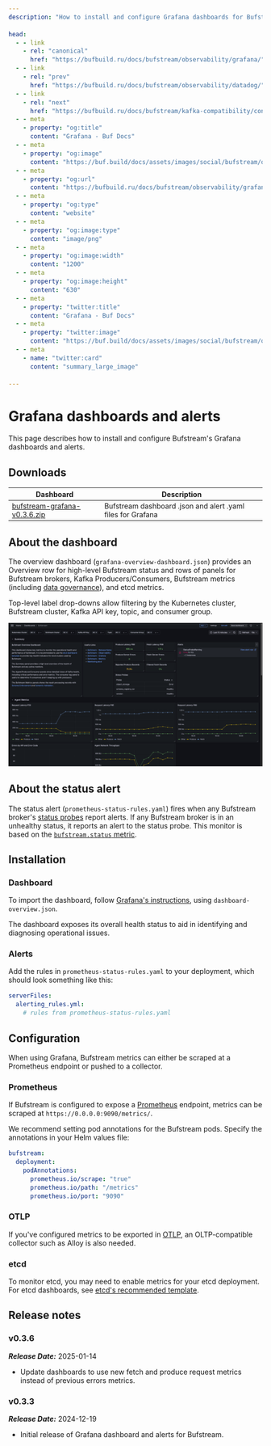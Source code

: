 ```yaml
---
description: "How to install and configure Grafana dashboards for Bufstream"

head:
  - - link
    - rel: "canonical"
      href: "https://bufbuild.ru/docs/bufstream/observability/grafana/"
  - - link
    - rel: "prev"
      href: "https://bufbuild.ru/docs/bufstream/observability/datadog/"
  - - link
    - rel: "next"
      href: "https://bufbuild.ru/docs/bufstream/kafka-compatibility/configure-clients/"
  - - meta
    - property: "og:title"
      content: "Grafana - Buf Docs"
  - - meta
    - property: "og:image"
      content: "https://buf.build/docs/assets/images/social/bufstream/observability/grafana.png"
  - - meta
    - property: "og:url"
      content: "https://bufbuild.ru/docs/bufstream/observability/grafana/"
  - - meta
    - property: "og:type"
      content: "website"
  - - meta
    - property: "og:image:type"
      content: "image/png"
  - - meta
    - property: "og:image:width"
      content: "1200"
  - - meta
    - property: "og:image:height"
      content: "630"
  - - meta
    - property: "twitter:title"
      content: "Grafana - Buf Docs"
  - - meta
    - property: "twitter:image"
      content: "https://buf.build/docs/assets/images/social/bufstream/observability/grafana.png"
  - - meta
    - name: "twitter:card"
      content: "summary_large_image"

---
```


# Grafana dashboards and alerts

This page describes how to install and configure Bufstream's Grafana dashboards and alerts.

## Downloads

| Dashboard                                                                                            | Description                                                 |
| ---------------------------------------------------------------------------------------------------- | ----------------------------------------------------------- |
| [bufstream-grafana-v0.3.6.zip](../../../assets/bufstream/observability/bufstream-grafana-v0.3.6.zip) | Bufstream dashboard .json and alert .yaml files for Grafana |

## About the dashboard

The overview dashboard (`grafana-overview-dashboard.json`) provides an Overview row for high-level Bufstream status and rows of panels for Bufstream brokers, Kafka Producers/Consumers, Bufstream metrics (including [data governance](../../data-governance/schema-enforcement/)), and etcd metrics.

Top-level label drop-downs allow filtering by the Kubernetes cluster, Bufstream cluster, Kafka API key, topic, and consumer group.

![Bufstream Overview Dashboard](../../../images/bufstream/observability/grafana-dashboard-overview.png)

## About the status alert

The status alert (`prometheus-status-rules.yaml`) fires when any Bufstream broker's [status probes](../status-endpoint/) report alerts. If any Bufstream broker is in an unhealthy status, it reports an alert to the status probe. This monitor is based on the [`bufstream.status` metric](../metrics/#available-metrics).

## Installation

### Dashboard

To import the dashboard, follow [Grafana's instructions](https://grafana.com/docs/grafana/latest/dashboards/build-dashboards/import-dashboards/), using `dashboard-overview.json`.

The dashboard exposes its overall health status to aid in identifying and diagnosing operational issues.

### Alerts

Add the rules in `prometheus-status-rules.yaml` to your deployment, which should look something like this:

```yaml
serverFiles:
  alerting_rules.yml:
    # rules from prometheus-status-rules.yaml
```

## Configuration

When using Grafana, Bufstream metrics can either be scraped at a Prometheus endpoint or pushed to a collector.

### Prometheus

If Bufstream is configured to expose a [Prometheus](../#prometheus) endpoint, metrics can be scraped at `https://0.0.0.0:9090/metrics/`.

We recommend setting pod annotations for the Bufstream pods. Specify the annotations in your Helm values file:

```yaml
bufstream:
  deployment:
    podAnnotations:
      prometheus.io/scrape: "true"
      prometheus.io/path: "/metrics"
      prometheus.io/port: "9090"
```

### OTLP

If you've configured metrics to be exported in [OTLP](../#otlp), an OLTP-compatible collector such as Alloy is also needed.

### etcd

To monitor etcd, you may need to enable metrics for your etcd deployment. For etcd dashboards, see [etcd's recommended template](https://etcd.io/docs/v3.5/op-guide/monitoring/#grafana).

## Release notes

### v0.3.6

**_Release Date:_** 2025-01-14

- Update dashboards to use new fetch and produce request metrics instead of previous errors metrics.

### v0.3.3

**_Release Date:_** 2024-12-19

- Initial release of Grafana dashboard and alerts for Bufstream.
